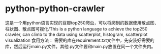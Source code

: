 # python-python-crawler
这是一个用python语言实现的豆瓣top250爬虫，可以将爬到的数据使用散点图、柱状图、散点图可视化/This is a python language to achieve the top250 crawler, can climb to the data using scatterplot, histogram, scatterplot visualization
食用方法：
需要的库在requirement.txt文件中，先安装好需要的库，然后运行main.py文件。其他.py文件要和main.py放置在同一个文件夹内。
